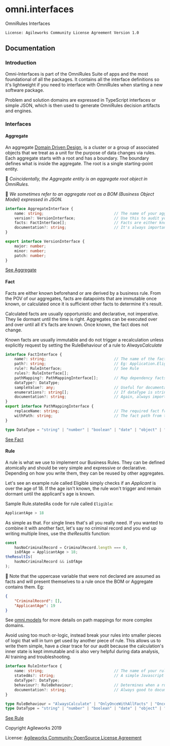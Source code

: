 # omni.interfaces
OmniRules Interfaces

`License: Agileworks Community License Agreement Version 1.0`

## Documentation

### Introduction

Omni-Interfaces is part of the OmniRules Suite of apps and the most foundational of all the packages. 
It contains all the interface definitions so it's lightweight if you need to interface with OmniRules
when starting a new software package.

Problem and solution domains are expressed in TypeScript interfaces or simple JSON, which is then used
to generate OmniRules decision artifacts and engines.

### Interfaces

#### Aggregate

An aggregate [Domain Driven Design](https://en.wikipedia.org/wiki/Domain-driven_design), is a cluster or a group of associated objects 
that we treat as a unit for the purpose of data changes via rules. Each aggregate starts with a root 
and has a boundary. The boundary defines what is inside the aggregate. The root is a single starting-point
entity.

📓 _Coincidentally, the Aggregate entity is an aggregate root object in OmniRules._

📓 _We sometimes refer to an aggregate root as a BOM (Business Object Model) expressed in JSON._

```typescript
interface AggregateInterface {
    name: string;                               // The name of your aggregate root
    version?: VersionInterface;                 // Use this to audit your aggregates as they evolve
    facts: FactInterface[];                     // Facts are either known, or derived by a rule/rules
    documentation?: string;                     // It's always important to document your aggregate
}

export interface VersionInterface {
    major: number;
    minor: number;
    patch: number;
}
```

[See Aggregate](./omni/interfaces/aggregate.ts)

#### Fact

Facts are either known beforehand or are derived by a business rule. From the POV of our aggregates,
facts are datapoints that are immutable once known, or calculated once it is sufficient other
facts to determine it's result.

Calculated facts are usually opportunistic and declarative, not imperative. They lie dormant until the 
time is right. Aggregates can be executed over and over until all it's facts are known. Once known, the
fact does not change. 

Known facts are usually immutable and do not trigger a recalculation unless explicitly request by
setting the RuleBehaviour of a rule to *AlwaysCalculate*  

```typescript
interface FactInterface {
    name?: string;                              // The name of the fact. Eg: Eligibility
    path?: string;                              // Eg: Application.Eligibility 
    rule?: RuleInterface;                       // See Rule
    rules?: RuleInterface[];
    pathMapping?: PathMappingInterface[];       // Map dependency facts from you Business Object Model (BOM)
    dataType?: DataType;
    sampleValue?: any;                          // Useful for documentation and sample BOM generation
    enumerations?: string[];                    // If dataType is string, you can specify valid enums
    documentation?: string;                     // Again, always important to document everything
}
export interface PathMappingInterface {
    replaceName: string;                        // The required fact from the Rule POV
    withPath: string;                           // The fact path from the BOM POV
}

type DataType = "string" | "number" | "boolean" | "date" | "object" | "array" | "bigint";
```

[See Fact](./omni/interfaces/fact.ts)

#### Rule

A rule is what we use to implement our Business Rules. They can be defined atomically and should 
be very simple and expressive or declarative. Depending on how you write them, they can be reused 
by other aggregates.

Let's see an example rule called Eligible simply checks if an *Applicant* is over the age of 18. If
the age isn't known, the rule won't trigger and remain dormant until the applicant's age is known.

Sample Rule.statedAs code for rule called `Eligible`:

```typescript
ApplicantAge > 18
```

As simple as that. For single lines that's all you really need. If you wanted to combine it with another
fact, let's say no criminal record and you end up writing multiple lines, use the *theResultIs* function:

```typescript
const 
    hasNoCriminalRecord = CriminalRecord.length === 0,
    isOfAge = ApplicantAge > 18;
theResultIs(
    hasNoCriminalRecord && isOfAge
);
```

📓 Note that the uppercase variable that were not declared are assumed as facts and will present 
themselves to a rule once the BOM or Aggregate contains them. Eg:
```json
{
    "CriminalRecord": [],
    "ApplicantAge": 19
}
```

See [omni.models](https://github.com/hgeldenhuys/omni.models/network/alerts) for more details on path
mappings for more complex domains.

Avoid using too much or-logic, instead break your rules into smaller pieces of logic that will in turn
get used by another piece of rule. This allows us to write them simple, have a clear trace for our audit
because the calculation's inner state is kept immutable and is also very helpful during data analysis,
 AI training and troubleshooting.

```typescript
interface RuleInterface {
    name: string;                               // The name of your rule
    statedAs?: string;                          // A simple Javascript statement that expresses the rule
    dataType?: DataType;
    behaviour?: RuleBehaviour;                  // Determines when a rule is executed in an engine
    documentation?: string;                     // Always good to document stuff
}

type RuleBehaviour = "AlwaysCalculate" | "OnlyOnceWithAllFacts" | "OnceWithSomeFacts" | "Disabled";
type DataType = "string" | "number" | "boolean" | "date" | "object" | "array" | "bigint";
```

[See Rule](./omni/interfaces/rule.ts) 

Copyright Agileworks 2019

License: [Agileworks Community OpenSource License Agreement](./license.md)